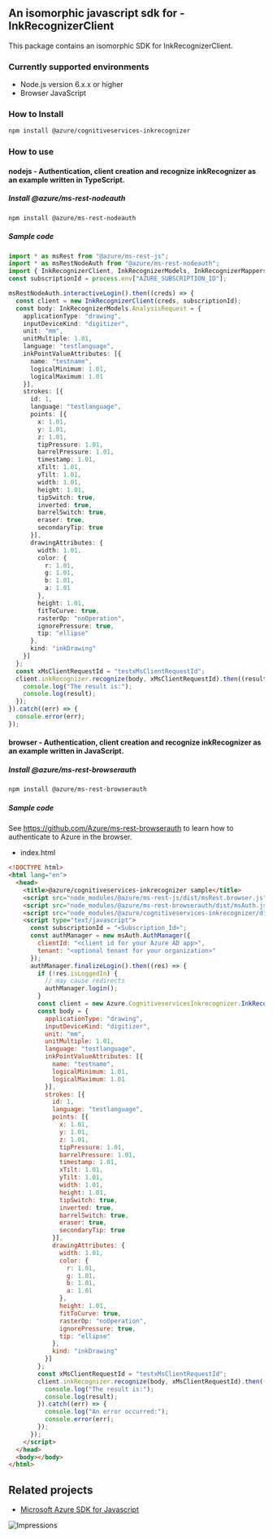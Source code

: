 ## An isomorphic javascript sdk for - InkRecognizerClient

This package contains an isomorphic SDK for InkRecognizerClient.

### Currently supported environments

- Node.js version 6.x.x or higher
- Browser JavaScript

### How to Install

```bash
npm install @azure/cognitiveservices-inkrecognizer
```

### How to use

#### nodejs - Authentication, client creation and recognize inkRecognizer as an example written in TypeScript.

##### Install @azure/ms-rest-nodeauth

```bash
npm install @azure/ms-rest-nodeauth
```

##### Sample code

```typescript
import * as msRest from "@azure/ms-rest-js";
import * as msRestNodeAuth from "@azure/ms-rest-nodeauth";
import { InkRecognizerClient, InkRecognizerModels, InkRecognizerMappers } from "@azure/cognitiveservices-inkrecognizer";
const subscriptionId = process.env["AZURE_SUBSCRIPTION_ID"];

msRestNodeAuth.interactiveLogin().then((creds) => {
  const client = new InkRecognizerClient(creds, subscriptionId);
  const body: InkRecognizerModels.AnalysisRequest = {
    applicationType: "drawing",
    inputDeviceKind: "digitizer",
    unit: "mm",
    unitMultiple: 1.01,
    language: "testlanguage",
    inkPointValueAttributes: [{
      name: "testname",
      logicalMinimum: 1.01,
      logicalMaximum: 1.01
    }],
    strokes: [{
      id: 1,
      language: "testlanguage",
      points: [{
        x: 1.01,
        y: 1.01,
        z: 1.01,
        tipPressure: 1.01,
        barrelPressure: 1.01,
        timestamp: 1.01,
        xTilt: 1.01,
        yTilt: 1.01,
        width: 1.01,
        height: 1.01,
        tipSwitch: true,
        inverted: true,
        barrelSwitch: true,
        eraser: true,
        secondaryTip: true
      }],
      drawingAttributes: {
        width: 1.01,
        color: {
          r: 1.01,
          g: 1.01,
          b: 1.01,
          a: 1.01
        },
        height: 1.01,
        fitToCurve: true,
        rasterOp: "noOperation",
        ignorePressure: true,
        tip: "ellipse"
      },
      kind: "inkDrawing"
    }]
  };
  const xMsClientRequestId = "testxMsClientRequestId";
  client.inkRecognizer.recognize(body, xMsClientRequestId).then((result) => {
    console.log("The result is:");
    console.log(result);
  });
}).catch((err) => {
  console.error(err);
});
```

#### browser - Authentication, client creation and recognize inkRecognizer as an example written in JavaScript.

##### Install @azure/ms-rest-browserauth

```bash
npm install @azure/ms-rest-browserauth
```

##### Sample code

See https://github.com/Azure/ms-rest-browserauth to learn how to authenticate to Azure in the browser.

- index.html
```html
<!DOCTYPE html>
<html lang="en">
  <head>
    <title>@azure/cognitiveservices-inkrecognizer sample</title>
    <script src="node_modules/@azure/ms-rest-js/dist/msRest.browser.js"></script>
    <script src="node_modules/@azure/ms-rest-browserauth/dist/msAuth.js"></script>
    <script src="node_modules/@azure/cognitiveservices-inkrecognizer/dist/cognitiveservices-inkrecognizer.js"></script>
    <script type="text/javascript">
      const subscriptionId = "<Subscription_Id>";
      const authManager = new msAuth.AuthManager({
        clientId: "<client id for your Azure AD app>",
        tenant: "<optional tenant for your organization>"
      });
      authManager.finalizeLogin().then((res) => {
        if (!res.isLoggedIn) {
          // may cause redirects
          authManager.login();
        }
        const client = new Azure.CognitiveservicesInkrecognizer.InkRecognizerClient(res.creds, subscriptionId);
        const body = {
          applicationType: "drawing",
          inputDeviceKind: "digitizer",
          unit: "mm",
          unitMultiple: 1.01,
          language: "testlanguage",
          inkPointValueAttributes: [{
            name: "testname",
            logicalMinimum: 1.01,
            logicalMaximum: 1.01
          }],
          strokes: [{
            id: 1,
            language: "testlanguage",
            points: [{
              x: 1.01,
              y: 1.01,
              z: 1.01,
              tipPressure: 1.01,
              barrelPressure: 1.01,
              timestamp: 1.01,
              xTilt: 1.01,
              yTilt: 1.01,
              width: 1.01,
              height: 1.01,
              tipSwitch: true,
              inverted: true,
              barrelSwitch: true,
              eraser: true,
              secondaryTip: true
            }],
            drawingAttributes: {
              width: 1.01,
              color: {
                r: 1.01,
                g: 1.01,
                b: 1.01,
                a: 1.01
              },
              height: 1.01,
              fitToCurve: true,
              rasterOp: "noOperation",
              ignorePressure: true,
              tip: "ellipse"
            },
            kind: "inkDrawing"
          }]
        };
        const xMsClientRequestId = "testxMsClientRequestId";
        client.inkRecognizer.recognize(body, xMsClientRequestId).then((result) => {
          console.log("The result is:");
          console.log(result);
        }).catch((err) => {
          console.log("An error occurred:");
          console.error(err);
        });
      });
    </script>
  </head>
  <body></body>
</html>
```

## Related projects

- [Microsoft Azure SDK for Javascript](https://github.com/Azure/azure-sdk-for-js)

![Impressions](https://azure-sdk-impressions.azurewebsites.net/api/impressions/azure-sdk-for-js/sdk/cognitiveservices/cognitiveservices-inkrecognizer/README.png)
